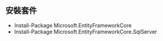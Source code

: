 
## 安裝套件
* Install-Package Microsoft.EntityFrameworkCore
* Install-Package Microsoft.EntityFrameworkCore.SqlServer 